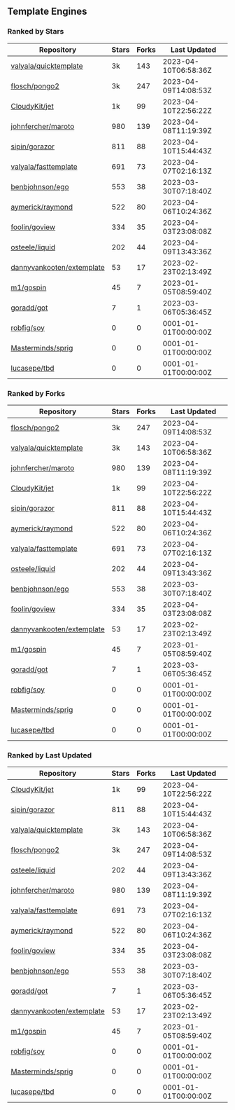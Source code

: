 ## Template Engines

### Ranked by Stars

| Repository | Stars | Forks | Last Updated |
|------------|-------|-------|--------------|
| [valyala/quicktemplate](https://github.com/valyala/quicktemplate) | 3k | 143 | 2023-04-10T06:58:36Z |
| [flosch/pongo2](https://github.com/flosch/pongo2) | 3k | 247 | 2023-04-09T14:08:53Z |
| [CloudyKit/jet](https://github.com/CloudyKit/jet) | 1k | 99 | 2023-04-10T22:56:22Z |
| [johnfercher/maroto](https://github.com/johnfercher/maroto) | 980 | 139 | 2023-04-08T11:19:39Z |
| [sipin/gorazor](https://github.com/sipin/gorazor) | 811 | 88 | 2023-04-10T15:44:43Z |
| [valyala/fasttemplate](https://github.com/valyala/fasttemplate) | 691 | 73 | 2023-04-07T02:16:13Z |
| [benbjohnson/ego](https://github.com/benbjohnson/ego) | 553 | 38 | 2023-03-30T07:18:40Z |
| [aymerick/raymond](https://github.com/aymerick/raymond) | 522 | 80 | 2023-04-06T10:24:36Z |
| [foolin/goview](https://github.com/foolin/goview) | 334 | 35 | 2023-04-03T23:08:08Z |
| [osteele/liquid](https://github.com/osteele/liquid) | 202 | 44 | 2023-04-09T13:43:36Z |
| [dannyvankooten/extemplate](https://github.com/dannyvankooten/extemplate) | 53 | 17 | 2023-02-23T02:13:49Z |
| [m1/gospin](https://github.com/m1/gospin) | 45 | 7 | 2023-01-05T08:59:40Z |
| [goradd/got](https://github.com/goradd/got) | 7 | 1 | 2023-03-06T05:36:45Z |
| [robfig/soy](https://github.com/robfig/soy) | 0 | 0 | 0001-01-01T00:00:00Z |
| [Masterminds/sprig](https://github.com/Masterminds/sprig) | 0 | 0 | 0001-01-01T00:00:00Z |
| [lucasepe/tbd](https://github.com/lucasepe/tbd) | 0 | 0 | 0001-01-01T00:00:00Z |

### Ranked by Forks

| Repository | Stars | Forks | Last Updated |
|------------|-------|-------|--------------|
| [flosch/pongo2](https://github.com/flosch/pongo2) | 3k | 247 | 2023-04-09T14:08:53Z |
| [valyala/quicktemplate](https://github.com/valyala/quicktemplate) | 3k | 143 | 2023-04-10T06:58:36Z |
| [johnfercher/maroto](https://github.com/johnfercher/maroto) | 980 | 139 | 2023-04-08T11:19:39Z |
| [CloudyKit/jet](https://github.com/CloudyKit/jet) | 1k | 99 | 2023-04-10T22:56:22Z |
| [sipin/gorazor](https://github.com/sipin/gorazor) | 811 | 88 | 2023-04-10T15:44:43Z |
| [aymerick/raymond](https://github.com/aymerick/raymond) | 522 | 80 | 2023-04-06T10:24:36Z |
| [valyala/fasttemplate](https://github.com/valyala/fasttemplate) | 691 | 73 | 2023-04-07T02:16:13Z |
| [osteele/liquid](https://github.com/osteele/liquid) | 202 | 44 | 2023-04-09T13:43:36Z |
| [benbjohnson/ego](https://github.com/benbjohnson/ego) | 553 | 38 | 2023-03-30T07:18:40Z |
| [foolin/goview](https://github.com/foolin/goview) | 334 | 35 | 2023-04-03T23:08:08Z |
| [dannyvankooten/extemplate](https://github.com/dannyvankooten/extemplate) | 53 | 17 | 2023-02-23T02:13:49Z |
| [m1/gospin](https://github.com/m1/gospin) | 45 | 7 | 2023-01-05T08:59:40Z |
| [goradd/got](https://github.com/goradd/got) | 7 | 1 | 2023-03-06T05:36:45Z |
| [robfig/soy](https://github.com/robfig/soy) | 0 | 0 | 0001-01-01T00:00:00Z |
| [Masterminds/sprig](https://github.com/Masterminds/sprig) | 0 | 0 | 0001-01-01T00:00:00Z |
| [lucasepe/tbd](https://github.com/lucasepe/tbd) | 0 | 0 | 0001-01-01T00:00:00Z |

### Ranked by Last Updated

| Repository | Stars | Forks | Last Updated |
|------------|-------|-------|--------------|
| [CloudyKit/jet](https://github.com/CloudyKit/jet) | 1k | 99 | 2023-04-10T22:56:22Z |
| [sipin/gorazor](https://github.com/sipin/gorazor) | 811 | 88 | 2023-04-10T15:44:43Z |
| [valyala/quicktemplate](https://github.com/valyala/quicktemplate) | 3k | 143 | 2023-04-10T06:58:36Z |
| [flosch/pongo2](https://github.com/flosch/pongo2) | 3k | 247 | 2023-04-09T14:08:53Z |
| [osteele/liquid](https://github.com/osteele/liquid) | 202 | 44 | 2023-04-09T13:43:36Z |
| [johnfercher/maroto](https://github.com/johnfercher/maroto) | 980 | 139 | 2023-04-08T11:19:39Z |
| [valyala/fasttemplate](https://github.com/valyala/fasttemplate) | 691 | 73 | 2023-04-07T02:16:13Z |
| [aymerick/raymond](https://github.com/aymerick/raymond) | 522 | 80 | 2023-04-06T10:24:36Z |
| [foolin/goview](https://github.com/foolin/goview) | 334 | 35 | 2023-04-03T23:08:08Z |
| [benbjohnson/ego](https://github.com/benbjohnson/ego) | 553 | 38 | 2023-03-30T07:18:40Z |
| [goradd/got](https://github.com/goradd/got) | 7 | 1 | 2023-03-06T05:36:45Z |
| [dannyvankooten/extemplate](https://github.com/dannyvankooten/extemplate) | 53 | 17 | 2023-02-23T02:13:49Z |
| [m1/gospin](https://github.com/m1/gospin) | 45 | 7 | 2023-01-05T08:59:40Z |
| [robfig/soy](https://github.com/robfig/soy) | 0 | 0 | 0001-01-01T00:00:00Z |
| [Masterminds/sprig](https://github.com/Masterminds/sprig) | 0 | 0 | 0001-01-01T00:00:00Z |
| [lucasepe/tbd](https://github.com/lucasepe/tbd) | 0 | 0 | 0001-01-01T00:00:00Z |


